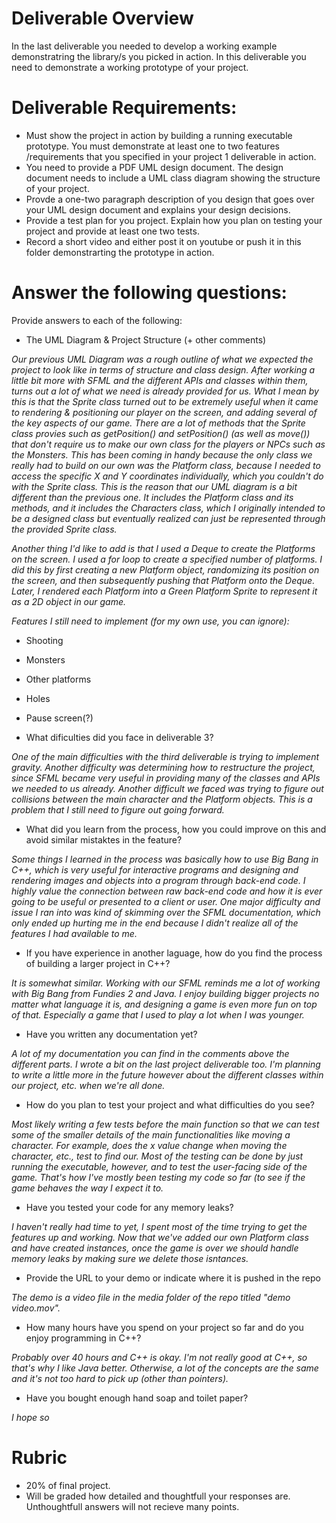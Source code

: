 # Deliverable Overview

In the last deliverable you needed to develop a working example demonstratring the library/s you picked in action. 
In this deliverable you need to demonstrate a working prototype of your project. 

# Deliverable Requirements:

* Must show the project in action by building a running executable prototype. You must demonstrate at least one to two features
/requirements that you specified in your project 1 deliverable in action. 
* You need to provide a PDF UML design document. The design document needs to include a UML class diagram showing the structure 
of your project. 
* Provde a one-two paragraph description of you design that goes over your UML design document and explains your design 
decisions. 
* Provide a test plan for you project. Explain how you plan on testing your project and provide at least one two tests. 
* Record a short video and either post it on youtube or push it in this folder demonstrarting the prototype in action.

# Answer the following questions:

Provide answers to each of the following:

* The UML Diagram & Project Structure (+ other comments)

*Our previous UML Diagram was a rough outline of what we expected the project to look like in terms of structure and class design. After working a little bit more with SFML and the different APIs and classes within them, turns out a lot of what we need is already provided for us. What I mean by this is that the Sprite class turned out to be extremely useful when it came to rendering & positioning our player on the screen, and adding several of the key aspects of our game. There are a lot of methods that the Sprite class provies such as getPosition() and setPosition() (as well as move()) that don't require us to make our own class for the players or NPCs such as the Monsters. This has been coming in handy because the only class we really had to build on our own was the Platform class, because I needed to access the specific X and Y coordinates individually, which you couldn't do with the Sprite class. This is the reason that our UML diagram is a bit different than the previous one. It includes the Platform class and its methods, and it includes the Characters class, which I originally intended to be a designed class but eventually realized can just be represented through the provided Sprite class.*

*Another thing I'd like to add is that I used a Deque to create the Platforms on the screen. I used a for loop to create a specified number of platforms. I did this by first creating a new Platform object, randomizing its position on the screen, and then subsequently pushing that Platform onto the Deque. Later, I rendered each Platform into a Green Platform Sprite to represent it as a 2D object in our game.*

*Features I still need to implement (for my own use, you can ignore):*
* Shooting
* Monsters
* Other platforms
* Holes
* Pause screen(?)

* What dificulties did you face in deliverable 3? 

*One of the main difficulties with the third deliverable is trying to implement gravity. Another difficulty was determining how to restructure the project, since SFML became very useful in providing many of the classes and APIs we needed to us already. Another difficult we faced was trying to figure out collisions between the main character and the Platform objects. This is a problem that I still need to figure out going forward.*

 *  What did you learn from the process, how you could improve on this and avoid similar mistaktes in the feature?
 
 *Some things I learned in the process was basically how to use Big Bang in C++, which is very useful for interactive programs and designing and rendering images and objects into a program through back-end code. I highly value the connection between raw back-end code and how it is ever going to be useful or presented to a client or user. One major difficulty and issue I ran into was kind of skimming over the SFML documentation, which only ended up hurting me in the end because I didn't realize all of the features I had available to me.*

* If you have experience in another laguage, how do you find the process of building a larger project in C++?

 *It is somewhat similar. Working with our SFML reminds me a lot of working with Big Bang from Fundies 2 and Java. I enjoy building bigger projects no matter what language it is, and designing a game is even more fun on top of that. Especially a game that I used to play a lot when I was younger.*

* Have you written any documentation yet? 

 *A lot of my documentation you can find in the comments above the different parts. I wrote a bit on the last project deliverable too. I'm planning to write a little more in the future however about the different classes within our project, etc. when we're all done.*

* How do you plan to test your project and what difficulties do you see?

 *Most likely writing a few tests before the main function so that we can test some of the smaller details of the main functionalities like moving a character. For example, does the x value change when moving the character, etc., test to find our. Most of the testing can be done by just running the executable, however, and to test the user-facing side of the game. That's how I've mostly been testing my code so far (to see if the game behaves the way I expect it to.*
 
* Have you tested your code for any memory leaks?

 *I haven't really had time to yet, I spent most of the time trying to get the features up and working. Now that we've added our own Platform class and have created instances, once the game is over we should handle memory leaks by making sure we delete those isntances.*

* Provide the URL to your demo or indicate where it is pushed in the repo
 
 *The demo is a video file in the media folder of the repo titled "demo video.mov".*
 
* How many hours have you spend on your project so far and do you enjoy programming in C++? 

 *Probably over 40 hours and C++ is okay. I'm not really good at C++, so that's why I like Java better. Otherwise, a lot of the concepts are the same and it's not too hard to pick up (other than pointers).*

* Have you bought enough hand soap and toilet paper? 

 *I hope so*

# Rubric
* 20% of final project.
* Will be graded how detailed and thoughtfull your responses are. Unthoughtfull answers will not recieve many points. 
